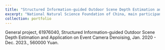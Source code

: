 ```yaml
---
title: "Structured Information-guided Outdoor Scene Depth Estimation and Application on Event Camera Denoising"
excerpt: "National Natural Science Foundation of China, main participant."
collection: portfolio
---
```


General project, 61976040, Structured Information-guided Outdoor Scene Depth Estimation and Application on Event Camera Denoising, Jan. 2020 - Dec. 2023., 560000 Yuan. 